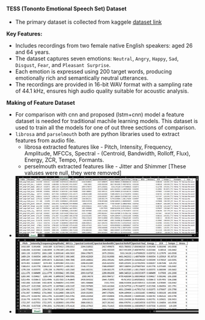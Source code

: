 #### **TESS (Tononto Emotional Speech Set) Dataset**
- The primary dataset is collected from kaggele [dataset link](https://www.kaggle.com/datasets/ejlok1/toronto-emotional-speech-set-tess)

**Key Features:**
- Includes recordings from two female native English speakers: aged 26 and 64 years.
- The dataset captures seven emotions: `Neutral`, `Angry`, `Happy`, `Sad`, `Disgust`, `Fear`, and `Pleasant Surprise`.
- Each emotion is expressed using 200 target words, producing emotionally rich and semantically neutral utterances.
- The recordings are provided in 16-bit WAV format with a sampling rate of 44.1 kHz, ensures high audio quality suitable for acoustic analysis.

**Making of Feature Dataset**
- For comparison with cnn and proposed (lstm+cnn) model a feature dataset is needed for traditional machile learning models. This dataset is used to train all the models for one of out three sections of comparison.
- `librosa` and `parselmouth` both are python libraries used to extract features from audio file.
    - librosa extracted features like - Pitch, Intensity, Frequency, Amplitude, MFCCs, Spectral - (Centroid, Bandwidth, Rolloff, Flux), Energy, ZCR, Tempo, Formants.
    - perselmouth extracted features like - Jitter and Shimmer [These valuses were null, they were removed]
- ![Dataset with all extracted features](images/all_extracted_features.jpg)
- ![Final Dataset for Training](images/final_features_for_train.jpg)
